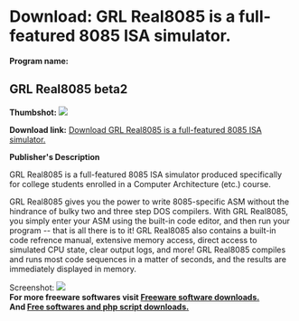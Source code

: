 # Download: GRL Real8085 is a full-featured 8085 ISA simulator.

**Program name:**

## GRL Real8085 beta2

  
**Thumbshot:** ![](http://www.freewarefiles.com/screenshot/Real8085_shot_md.gif)   
  
**Download link:** [Download GRL Real8085 is a full-featured 8085 ISA simulator.](http://freesoftwares.boysofts.com/GRL-Real-Beta_program_19682.html)  
  


**Publisher's Description**  
  


GRL Real8085 is a full-featured 8085 ISA simulator produced specifically for college students enrolled in a Computer Architecture (etc.) course. 

GRL Real8085 gives you the power to write 8085-specific ASM without the hindrance of bulky two and three step DOS compilers. With GRL Real8085, you simply enter your ASM using the built-in code editor, and then run your program -- that is all there is to it! GRL Real8085 also contains a built-in code refrence manual, extensive memory access, direct access to simulated CPU state, clear output logs, and more! GRL Real8085 compiles and runs most code sequences in a matter of seconds, and the results are immediately displayed in memory. 

  
  
Screenshot: ![](http://www.freewarefiles.com/screenshot/Real8085_shot.gif)   
**For more freeware softwares visit [Freeware software downloads.](http://freesoftwares.boysofts.com/)**   
**And [Free softwares and php script downloads.](http://www.boysofts.com/)**
